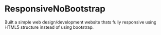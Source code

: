 # ResponsiveNoBootstrap

Built a simple web design/development website thats fully responsive using HTML5 structure instead of using bootstrap.  
